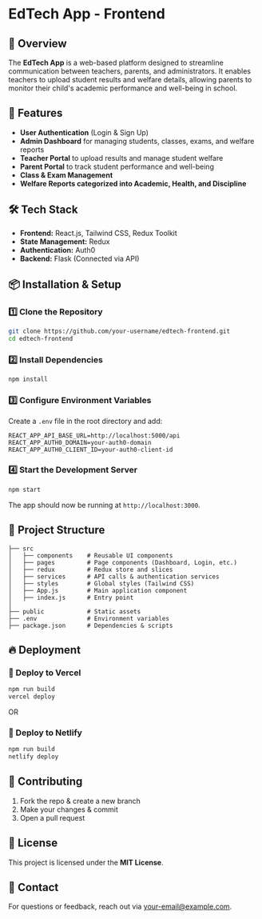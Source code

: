 # EdTech App - Frontend

## 📌 Overview
The **EdTech App** is a web-based platform designed to streamline communication between teachers, parents, and administrators. It enables teachers to upload student results and welfare details, allowing parents to monitor their child's academic performance and well-being in school.

## 🚀 Features
- **User Authentication** (Login & Sign Up)
- **Admin Dashboard** for managing students, classes, exams, and welfare reports
- **Teacher Portal** to upload results and manage student welfare
- **Parent Portal** to track student performance and well-being
- **Class & Exam Management**
- **Welfare Reports categorized into Academic, Health, and Discipline**

## 🛠 Tech Stack
- **Frontend:** React.js, Tailwind CSS, Redux Toolkit
- **State Management:** Redux
- **Authentication:** Auth0
- **Backend:** Flask (Connected via API)

## 📦 Installation & Setup
### 1️⃣ Clone the Repository
```bash
git clone https://github.com/your-username/edtech-frontend.git
cd edtech-frontend
```

### 2️⃣ Install Dependencies
```bash
npm install
```

### 3️⃣ Configure Environment Variables
Create a `.env` file in the root directory and add:
```env
REACT_APP_API_BASE_URL=http://localhost:5000/api
REACT_APP_AUTH0_DOMAIN=your-auth0-domain
REACT_APP_AUTH0_CLIENT_ID=your-auth0-client-id
```

### 4️⃣ Start the Development Server
```bash
npm start
```
The app should now be running at `http://localhost:3000`.

## 📁 Project Structure
```
├── src
│   ├── components    # Reusable UI components
│   ├── pages         # Page components (Dashboard, Login, etc.)
│   ├── redux         # Redux store and slices
│   ├── services      # API calls & authentication services
│   ├── styles        # Global styles (Tailwind CSS)
│   ├── App.js        # Main application component
│   ├── index.js      # Entry point
│
├── public            # Static assets
├── .env              # Environment variables
├── package.json      # Dependencies & scripts
```

## 🔥 Deployment
### 🚀 Deploy to Vercel
```bash
npm run build
vercel deploy
```
OR
### 🚀 Deploy to Netlify
```bash
npm run build
netlify deploy
```

## 🤝 Contributing
1. Fork the repo & create a new branch
2. Make your changes & commit
3. Open a pull request

## 📜 License
This project is licensed under the **MIT License**.

## 📧 Contact
For questions or feedback, reach out via [your-email@example.com](mailto:your-email@example.com).

